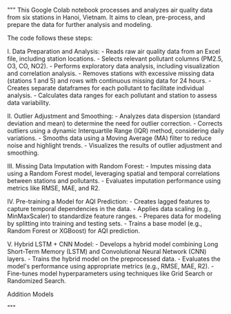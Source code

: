 """
This Google Colab notebook processes and analyzes air quality data from six stations in Hanoi, Vietnam. It aims to clean, pre-process, and prepare the data for further analysis and modeling.

The code follows these steps:

I. Data Preparation and Analysis:
    - Reads raw air quality data from an Excel file, including station locations.
    - Selects relevant pollutant columns (PM2.5, O3, CO, NO2).
    - Performs exploratory data analysis, including visualization and correlation analysis.
    - Removes stations with excessive missing data (stations 1 and 5) and rows with continuous missing data for 24 hours.
    - Creates separate dataframes for each pollutant to facilitate individual analysis.
    - Calculates data ranges for each pollutant and station to assess data variability.

II. Outlier Adjustment and Smoothing:
    - Analyzes data dispersion (standard deviation and mean) to determine the need for outlier correction.
    - Corrects outliers using a dynamic Interquartile Range (IQR) method, considering daily variations.
    - Smooths data using a Moving Average (MA) filter to reduce noise and highlight trends.
    - Visualizes the results of outlier adjustment and smoothing.

III. Missing Data Imputation with Random Forest:
    - Imputes missing data using a Random Forest model, leveraging spatial and temporal correlations between stations and pollutants.
    - Evaluates imputation performance using metrics like RMSE, MAE, and R2.

IV. Pre-training a Model for AQI Prediction:
    - Creates lagged features to capture temporal dependencies in the data.
    - Applies data scaling (e.g., MinMaxScaler) to standardize feature ranges.
    - Prepares data for modeling by splitting into training and testing sets.
    - Trains a base model (e.g., Random Forest or XGBoost) for AQI prediction.

V. Hybrid LSTM + CNN Model:
    - Develops a hybrid model combining Long Short-Term Memory (LSTM) and Convolutional Neural Network (CNN) layers.
    - Trains the hybrid model on the preprocessed data.
    - Evaluates the model's performance using appropriate metrics (e.g., RMSE, MAE, R2).
    - Fine-tunes model hyperparameters using techniques like Grid Search or Randomized Search.


Addition Models

"""